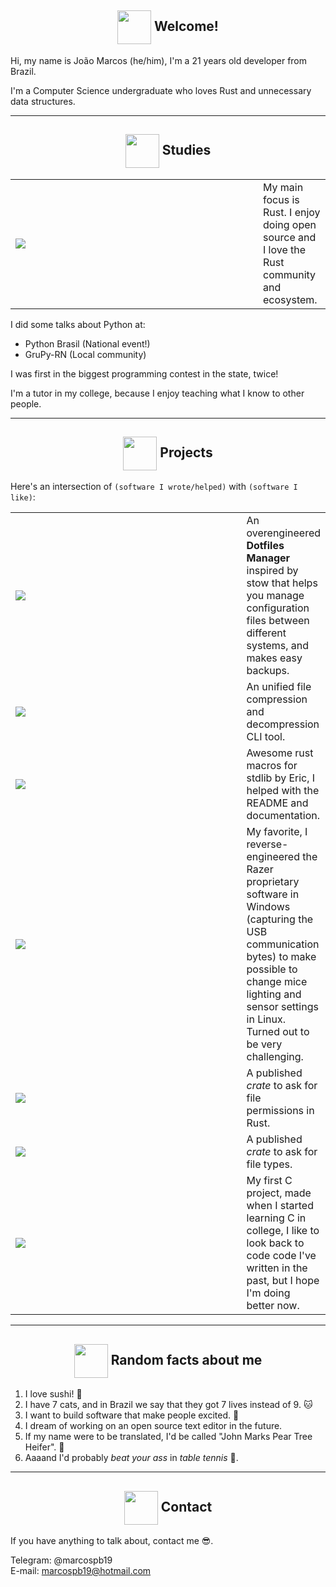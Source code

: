 <!--
  Images links:
    Godot Glasses:     https://i.imgur.com/i4aFkdF.png
    Godot Thinking:    https://i.imgur.com/ekBkvJA.png
    Godot Thumbs Up:   https://i.imgur.com/drB0jSb.png
    Godot Sunglasses:  https://i.imgur.com/Y65KVTs.png
    Godot Wink:        https://i.imgur.com/myYgqBu.png
-->

<!-- Welcome -->
<h2 align="center"><img align="center" src="https://i.imgur.com/i4aFkdF.png" height="54px" />  Welcome!</h2>

Hi, my name is João Marcos (he/him), I'm a 21 years old developer from Brazil.

I'm a Computer Science undergraduate who loves Rust and unnecessary data structures.

---

<!-- Studies -->
<h2 align="center"><img align="center" src="https://i.imgur.com/ekBkvJA.png" height="54px" />  Studies</h2>

<table>
  <td width=380px>
    <img src="https://github-readme-stats-marcospb19.vercel.app/api/top-langs/?username=marcospb19&layout=compact&theme=dark" />
  </td>
  <td>
    My main focus is Rust. I enjoy doing open source and I love the Rust community and ecosystem.
  </td>
</table>

I did some talks about Python at:
- Python Brasil (National event!)
- GruPy-RN (Local community)

I was first in the biggest programming contest in the state, twice!

I'm a tutor in my college, because I enjoy teaching what I know to  other people.

---

<!-- Projects -->

<h2 align="center"><img align="center" src="https://i.imgur.com/drB0jSb.png" height="54px" />  Projects</h2>

Here's an intersection of `(software I wrote/helped)` with `(software I like)`:

<table>
  <tr>
    <td width=430px><a href="https://github.com/marcospb19/dotao"><img align="center" src="https://github-readme-stats-marcospb19.vercel.app/api/pin/?username=marcospb19&repo=dotao&theme=dark"  /></a></td>
    <td>
      An overengineered <b>Dotfiles Manager</b> inspired by stow that helps you manage configuration files between different systems, and makes easy backups.
    </td>
  </tr>

  <tr>
    <td><a href="https://github.com/ouch-org/ouch"><img src="https://github-readme-stats-marcospb19.vercel.app/api/pin/?username=ouch-org&repo=ouch&theme=dark" /></a></td>
    <td>
       An unified file compression and decompression CLI tool.
    </td>
  </tr>

  <tr>
    <td><a href="https://github.com/grayjack/sugars"><img src="https://github-readme-stats-marcospb19.vercel.app/api/pin/?username=grayjack&repo=sugars&theme=dark" /></a></td>
    <td>
      Awesome rust macros for stdlib by Eric, I helped with the README and documentation.
    </td>
  </tr>

  <tr>
    <td><a href="https://github.com/marcospb19/dawctl"><img src="https://github-readme-stats-marcospb19.vercel.app/api/pin/?username=marcospb19&repo=dawctl&theme=dark" /></a></td>
    <td>
        My favorite, I reverse-engineered the Razer proprietary software in Windows (capturing the USB communication bytes) to make possible to change mice lighting and sensor settings in Linux. Turned out to be very challenging.
    </td>
  </tr>


  <tr>
    <td><a href="https://github.com/marcospb19/permissions"><img src="https://github-readme-stats-marcospb19.vercel.app/api/pin/?username=marcospb19&repo=permissions&theme=dark" /></a></td>
    <td>
       A published <i>crate</i> to ask for file permissions in Rust.
    </td>
  </tr>

  <tr>
    <td><a href="https://github.com/marcospb19/file_type_enum"><img src="https://github-readme-stats-marcospb19.vercel.app/api/pin/?username=marcospb19&repo=file_type_enum&theme=dark" /></a></td>
    <td>
      A published <i>crate</i> to ask for file types.
    </td>
  </tr>

  <tr>
    <td><a href="https://github.com/marcospb19/loadingnewyear"><img src="https://github-readme-stats-marcospb19.vercel.app/api/pin/?username=marcospb19&repo=loadingnewyear&theme=dark" /></a></td>
    <td>
      My first C project, made when I started learning C in college, I like to look back to code code I've written in the past, but I hope I'm doing better now.
    </td>
  </tr>
</table>

---

<!-- Random facts about me -->
<h2 align="center"><img align="center" src="https://i.imgur.com/Y65KVTs.png" height="54px" />  Random facts about me</h2>

1. I love sushi! 🍣
2. I have 7 cats, and in Brazil we say that they got 7 lives instead of 9. 🐱
3. I want to build software that make people excited. 🙂
4. I dream of working on an open source text editor in the future.
5. If my name were to be translated, I'd be called "John Marks Pear Tree Heifer". 🧐
6. Aaaand I'd probably _beat your ass_ in _table tennis_ 🏓.

---
<!-- Contact -->
<h2 align="center"><img align="center" src="https://i.imgur.com/myYgqBu.png" height="54px" />  Contact</h2>

If you have anything to talk about, contact me 😎.

Telegram: @marcospb19 \
E-mail: marcospb19@hotmail.com
